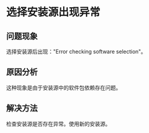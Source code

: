 # 选择安装源出现异常<a name="ZH-CN_TOPIC_0220373184"></a>

## 问题现象<a name="zh-cn_topic_0187401458_s079358afc7a646ecac367116895121cd"></a>

选择安装源后出现："Error checking software selection"。

## 原因分析<a name="zh-cn_topic_0187401458_s5def92a13626401e865071b5f2ac127c"></a>

这种现象是由于安装源中的软件包依赖存在问题。

## 解决方法<a name="zh-cn_topic_0187401458_s76bf3c913a674441b1fb8f33ba736814"></a>

检查安装源是否存在异常。使用新的安装源。

